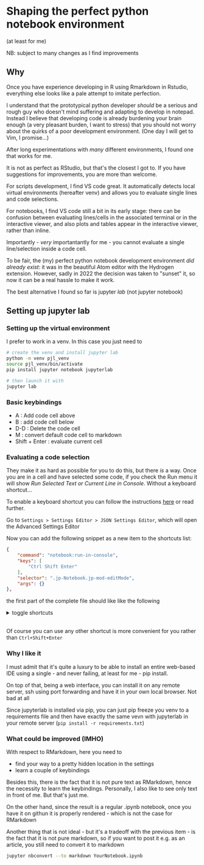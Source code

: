 # Shaping the perfect python notebook environment
(at least for me)

NB: subject to many changes as I find improvements


## Why
Once you have experience developing in R using Rmarkdown in Rstudio, everything else looks like a pale attempt to imitate perfection.

I understand that the prototypical python developer _should_ be a serious and rough guy who doesn't mind suffering and adapting to develop in notepad. Instead I believe that developing code is already burdening your brain enough (a very pleasant burden, I want to stress) that you should not worry about the quirks of a poor development environment. (One day I will get to Vim, I promise...)

After long experimentations with _many_ different environments, I found one that works for me. 

It is not as perfect as RStudio, but that's the closest I got to. If you have suggestions for improvements, you are more than welcome.

For scripts development, I find VS code great. It automatically detects local virtual environments (hereafter venv) and allows you to evaluate single lines and code selections.

For notebooks, I find VS code still a bit in its early stage: there can be confusion between evaluating lines/cells in the associated terminal or in the interactive viewer, and also plots and tables appear in the interactive viewer, rather than inline.

Importantly - _very_ importantantly for me - you cannot evaluate a single line/selection inside a code cell. 

To be fair, the (my) perfect python notebook development environment _did already exist_: it was in the beautiful Atom editor with the Hydrogen extension. However, sadly in 2022 the decision was taken to "sunset" it, so now it can be a real hassle to make it work.

The best alternative I found so far is jupyter _lab_ (not jupyter notebook)

## Setting up jupyter lab

### Setting up the virtual environment

I prefer to work in a venv. In this case you just need to 

```bash
# create the venv and install jupyter lab
python -m venv pjl_venv
source pjl_venv/bin/activate
pip install jupyter notebook jupyterlab

# then launch it with
jupyter lab
```

### Basic keybindings

- A : Add code cell above
- B : add code cell below
- D-D : Delete the code cell
- M : convert default code cell to markdown
- Shift + Enter : evaluate current cell


### Evaluating a code selection

They make it as hard as possible for you to do this, but there _is_ a way. Once you are in a cell and have selected some code, if you check the Run menu it will show _Run Selected Text or Current Line in Console_. Without a keyboard shortcut...

To enable a keyboard shortcut you can follow the instructions [here](https://stackoverflow.com/questions/56460834/how-to-run-a-single-line-or-selected-code-in-a-jupyter-notebook-or-jupyterlab-ce) or read further.

Go to `Settings > Settings Editor > JSON Settings Editor`, which will open the Advanced Settings Editor

Now you can add the following snippet as a new item to the shortcuts list:

```json
{
    "command": "notebook:run-in-console",
    "keys": [
        "Ctrl Shift Enter"
    ],
    "selector": ".jp-Notebook.jp-mod-editMode",
    "args": {}
},
```

the first part of the complete file should like like the following

<details><summary>toggle shortcuts</summary>

```json
{
    "shortcuts": [
        {
            "command": "notebook:run-in-console",
            "keys": [
                "Ctrl Shift Enter"
            ],
            "selector": ".jp-Notebook.jp-mod-editMode",
            "args": {}
        },
        {
            "command": "application:activate-next-tab",
            "keys": [
                "Ctrl Shift ]"
            ],
            "selector": "body",
            "args": {}
        },

```
</details>

<br>

Of course you can use any other shortcut is more convenient for you rather than `Ctrl+Shift+Enter`


### Why I like it

I must admit that it's quite a luxury to be able to install an entire web-based IDE using a single - and never failing, at least for me - pip install.

On top of that, being a web interface, you can install it on any remote server, ssh using port forwarding and have it in your own local browser. Not bad at all

Since jupyterlab is installed via pip, you can just pip freeze you venv to a requirements file and then have exactly the same vevn with jupyterlab in your remote server (`pip install -r requirements.txt`)


### What could be improved (IMHO)
With respect to RMarkdown, here you need to
- find your way to a pretty hidden location in the settings
- learn a couple of keybindings 

Besides this, there is the fact that it is not pure text as RMarkdown, hence the necessity to learn the keybindings. Personally, I also like to see only text in front of me. But that's just me.

On the other hand, since the result is a regular .ipynb notebook, once you have it on githun it is properly rendered - which is not the case for RMarkdown

Another thing that is not ideal - but it's a tradeoff with the previous item - is the fact that it is not pure markdown, so if you want to post it e.g. as an article, you still need to convert it to markdown

```bash
jupyter nbconvert --to markdown YourNotebook.ipynb
```






